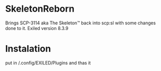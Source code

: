# SkeletonReborn
 Brings SCP-3114 aka The Skeleton™ back into scp:sl with some changes done to it.
 Exiled version 8.3.9

# Instalation
put in /.config/EXILED/Plugins and thas it
